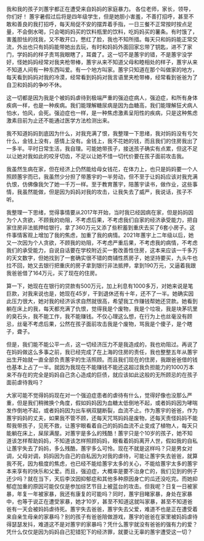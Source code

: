我和我的孩子刘蕙宇都正在遭受来自妈妈的家庭暴力。
各位老师，家长，领导，你们好！
        蕙宇暑假过后将是四年级学生，但是她胆小害羞，不善打招呼，甚至不敢和善良的我打招呼，每天局促不安的摆弄着手指，一日三餐不正常按时按点足量，不会倒水喝，只会喝妈妈买的饮料瓶里的饮料，吃妈妈买的薯条。有时饿了，害羞胆怯的找我，又不敢开口，憋红了脸，我也不知所措。每天只和妈妈能正常交流，外出也只有妈妈能带她出去玩，有时和妈妈外面回家忘带了钥匙，进不了家门，学妈妈的样子责骂我眼瞎了，耳聋了。这一切不是蕙宇的错，不是蕙宇没学好，怪她妈妈经常对我夹枪带棒，蕙宇从来不知道父母和睦相处的样子，蕙宇从来不知道人间有一种东西叫爱。有一个地方叫家。蕙宇只知道在那个叫做家的地方，每天看到妈妈对我的冷漠，经常看到妈妈对我言语里夹枪带棒，经常看到爸爸为了自卫和妈妈的争吵不休。

这一切都是因为我是个被妈妈虐待到极端严重的强迫症病人，强迫症，和所有身体疾病一样，也是一种疾病。我们能理解糖尿病是因为血糖高，我们能理解狂犬病人怕水，怕风，会死。强迫症也一样，是一种焦虑激素呈阳性的疾病，只是这种焦虑激素目前为止还不能通过医学方法检测出来。

我不知道妈妈到底因为什么，对我充满了恨，我整理一下思绪，我对妈妈没有亏欠什么，金钱上没有，感情上没有。金钱上，我不花她的钱，而且我们的住房我出了一多半。平时日常生活，我自理。可能她带孩子，接送孩子确实有点累，但这不足以让她对我如此的咬牙切齿，不足以让她不惜一切代价要在孩子面前攻击我。

我虽然生病在家，但在经济上仍然能给母女钱花，在体力上，也只是妈妈要一个人照顾蕙宇而已，我虽然少分担了带蕙宇的一半劳动，但不至于让妈妈应该对我充满仇恨，仿佛像我欠了她一千万一样。至于教育蕙宇，陪蕙宇读书，做作业，这些事情，我虽然能做，但是因为妈妈对我的攻击，让我失去了威严，我说话，孩子不听。 

我整理一下思绪，觉得事情要从2017年开始，当时我已经因病在家，但是妈妈因为个人贪欲，不顾我的劝阻，不考虑后果，不考虑我们自家的经济承受能力，把自家住房非法抵押给银行，拿了360万元又添了些积蓄到重庆去买了6套小房子。这件事情客观上增加了我的焦虑，加重了我的病情。2021年蕙宇上二年级以后，她又一次因为个人贪欲，不顾我的劝阻，不考虑严重后果，不考虑我的病情，不考虑我们的承受能力，自说自话要在学校附近买一套改善性住房，这本来应该一千多万的天文数字，但她找到了一套确实很不错的商铺性质房子，她坚持要买，九头牛也拉不回，她又去银行把重庆的房子拿到银行非法抵押，拿到190万元，又逼着我跟我爸爸借了164万元，买了现在的住房。

算一下，她现在在银行的贷款有500万元，加上利息有1000多万，对她来说是笔巨款，对我来说也是，她现在45岁，干到退休还有十年，还不了一半。她确实因此压力很大，她对我的经济诉求自然就很高，希望我工作赚钱帮她还贷款。她看到躺在床上的我，每天都充满了仇恨，觉得我是个废物，我是个垃圾，我是块茅坑里的臭石头，我不能工作，我不能赚钱。不仅心理这么想，在行为上也丝毫没有顾忌，丝毫不考虑后果，公然在孩子面前攻击我是个废物，骂我是个傻子，是个瞎子，聋子。

但是，我们能不能公平一点，这一切经济压力不是我造成的，我也劝阻过。再说了在妈妈做这么多事之前，我已经完成了在上海的住房的责任，我也整整五年从蕙宇出生开始就一直全部负责蕙宇的生活照顾。而且我们现在的住房，我跟爸爸借的钱也基本上占了一半。就因为我现在不能赚钱不能还这超过我负担能力的1000万本来不存在的完全是妈妈自己贪心造成的巨债，就应该如此这般的无所顾忌的在孩子面前虐待我吗？

大家可能不觉得妈妈现在对一个强迫症患者的虐待有什么，觉得好像也没那么严重，但是我们稍微换个角度，假如妈妈因为血糖太低倒地不起，或者妈妈因为哮喘发作倒地不起，或者妈妈因为出车祸双腿断裂，血流不止。作为蕙宇的爸爸，作为蕙宇妈妈的丈夫，如果我不管不顾，还每天咒骂妈妈是废物，还每天责怪妈妈不能帮我带孩子，见死不救，让蕙宇眼看着自己的妈妈血流不止变成了植物人，每天只能躺在床上，屎尿满屋。对蕙宇是多么的残酷！蕙宇只是个10岁的孩子，她不知道该怎样帮助妈妈，不知道该怎样照顾妈妈，眼看着妈妈离开人世，假如我的自私让蕙宇失去了妈妈，多么残酷，蕙宇多么可怜。现在不就是这样吗？只是男女对调，父母对调，妈妈因为自己的自私因为对我的虐待，可能让蕙宇失去爸爸，就算我不死，因为极度的焦虑，也已经不能给蕙宇太多的关心，不能给蕙宇太多的蕙宇本来享有的快乐和父爱。而且，强迫症，大概率是要不治身亡的，我们见到的例子还少吗？就在当下，天后李汶因抑郁症和其他多种原因身亡的瓜还没吃完。而她抑郁症加重的原因可能仅仅是参加综艺节目上被蓝台的攻击。但我呢？日复一日被家暴，年复一年被家暴，我还有康复的可能吗？同时，蕙宇目睹家暴，身处在家暴中，也等于说正在遭受家暴，她才10岁，甚至不知道这就叫家暴，甚至不知道爸爸有一天会被妈妈虐待死。蕙宇失去爸爸，蕙宇失去父爱，难道不也是正在遭受着来自亲生母亲的家暴吗？别的孩子有爸爸陪做游戏，蕙宇的爸爸在家里被妈妈虐待得瑟瑟发抖，难道这不是对蕙宇的家暴吗？凭什么蕙宇就没有爸爸的强有力的爱？凭什么仅仅是因为妈妈自己犯错犯下的经济罪，就要让无辜的蕙宇遭受这一切？